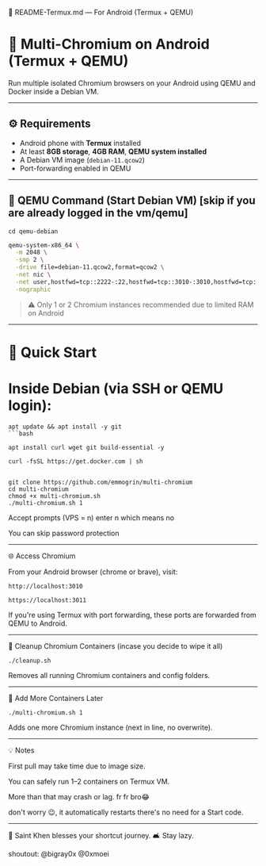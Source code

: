 📱 README-Termux.md — For Android (Termux + QEMU)

# 🧱 Multi-Chromium on Android (Termux + QEMU)

Run multiple isolated Chromium browsers on your Android using QEMU and Docker inside a Debian VM.

---

## ⚙️ Requirements

- Android phone with **Termux** installed
- At least **8GB storage**, **4GB RAM**, **QEMU system installed**
- A Debian VM image (`debian-11.qcow2`)
- Port-forwarding enabled in QEMU

---

## 🔌 QEMU Command (Start Debian VM) [skip if you are already logged in the vm/qemu]
```
cd qemu-debian
```
```bash
qemu-system-x86_64 \
  -m 2048 \
  -smp 2 \
  -drive file=debian-11.qcow2,format=qcow2 \
  -net nic \
  -net user,hostfwd=tcp::2222-:22,hostfwd=tcp::3010-:3010,hostfwd=tcp::3011-:3011 \
  -nographic
```
> ⚠️ Only 1 or 2 Chromium instances recommended due to limited RAM on Android




---

# 🚀 Quick Start

# Inside Debian (via SSH or QEMU login):
```
apt update && apt install -y git
```bash
```
```
apt install curl wget git build-essential -y
```
```
curl -fsSL https://get.docker.com | sh
```

```
```
```
git clone https://github.com/emmogrin/multi-chromium
cd multi-chromium
chmod +x multi-chromium.sh
./multi-chromium.sh 1
```
Accept prompts (VPS = n) enter n which means no

You can skip password protection



---

🌐 Access Chromium

From your Android browser (chrome or brave), visit:
```
http://localhost:3010
```
```
https://localhost:3011
```

If you're using Termux with port forwarding, these ports are forwarded from QEMU to Android.


---

🧹 Cleanup Chromium Containers (incase you decide to wipe it all)
```
./cleanup.sh
```
Removes all running Chromium containers and config folders.


---

🧩 Add More Containers Later
```
./multi-chromium.sh 1
```
Adds one more Chromium instance (next in line, no overwrite).


---

💡 Notes

First pull may take time due to image size.

You can safely run 1–2 containers on Termux VM.

More than that may crash or lag. fr fr bro😂

don't worry 😉, it automatically restarts there's no need for a Start code.


---

🌟 Saint Khen blesses your shortcut journey. 🛋️ Stay lazy.


shoutout: @bigray0x @0xmoei

